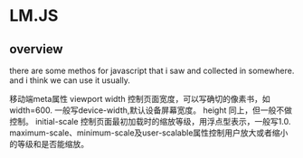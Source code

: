 LM.JS
==============================

overview
------------
there are some methos for javascript that i saw and collected in somewhere.
and i think we can use it usually.

移动端meta属性
viewport
width 控制页面宽度，可以写确切的像素书，如width=600.  一般写device-width,默认设备屏幕宽度。
height 同上，但一般不做控制。
initial-scale 控制页面最初加载时的缩放等级，用浮点型表示，一般写1.0.
maximum-scale、minimum-scale及user-scalable属性控制用户放大或者缩小的等级和是否能缩放。
